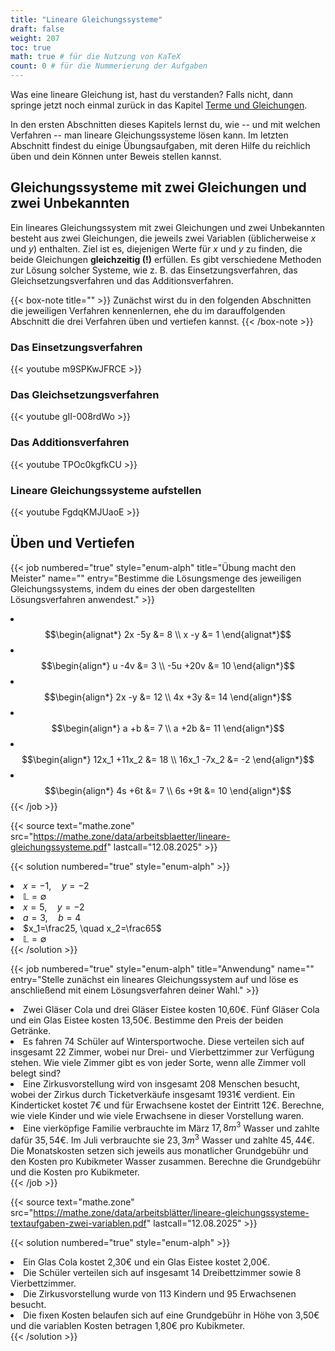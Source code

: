 ```yaml
---
title: "Lineare Gleichungssysteme"
draft: false
weight: 207
toc: true
math: true # für die Nutzung von KaTeX
count: 0 # für die Nummerierung der Aufgaben
---
```


Was eine lineare Gleichung ist, hast du verstanden? Falls nicht, dann springe jetzt noch einmal zurück in das Kapitel [Terme und Gleichungen](/hbf1/1-grundlagen-training/terme-und-gleichungen/).

In den ersten Abschnitten dieses Kapitels lernst du, wie -- und mit welchen Verfahren -- man lineare Gleichungssysteme lösen kann.
Im letzten Abschnitt findest du einige Übungsaufgaben, mit deren Hilfe du reichlich üben und dein Können unter Beweis stellen kannst.

## Gleichungssysteme mit zwei Gleichungen und zwei Unbekannten

Ein lineares Gleichungssystem mit zwei Gleichungen und zwei Unbekannten besteht aus zwei Gleichungen, die jeweils zwei Variablen (üblicherweise $x$ und $y$) enthalten. Ziel ist es, diejenigen Werte für $x$ und $y$ zu finden, die beide Gleichungen **gleichzeitig (!)** erfüllen. Es gibt verschiedene Methoden zur Lösung solcher Systeme, wie z. B. das Einsetzungsverfahren, das Gleichsetzungsverfahren und das Additionsverfahren.

{{< box-note title="" >}}
    Zunächst wirst du in den folgenden Abschnitten die jeweiligen Verfahren kennenlernen, ehe du im darauffolgenden Abschnitt die drei Verfahren üben und vertiefen kannst.
{{< /box-note >}}

### Das Einsetzungsverfahren

{{< youtube m9SPKwJFRCE >}}

### Das Gleichsetzungsverfahren

{{< youtube gII-008rdWo >}}

### Das Additionsverfahren

{{< youtube TPOc0kgfkCU >}}

### Lineare Gleichungssysteme aufstellen

{{< youtube FgdqKMJUaoE >}}

## Üben und Vertiefen

{{< job numbered="true" style="enum-alph" title="Übung macht den Meister" name="" entry="Bestimme die Lösungsmenge des jeweiligen Gleichungssystems, indem du eines der oben dargestellten Lösungsverfahren anwendest." >}}
    <li>$$\begin{alignat*} 2x -5y &= 8 \\ x -y &= 1 \end{alignat*}$$</li>
    <li>$$\begin{align*} u -4v &= 3 \\ -5u +20v &= 10 \end{align*}$$</li>
    <li>$$\begin{align*} 2x -y &= 12 \\ 4x +3y &= 14 \end{align*}$$</li>
    <li>$$\begin{align*} a +b &= 7 \\ a +2b &= 11 \end{align*}$$</li>
    <li>$$\begin{align*} 12x_1 +11x_2 &= 18 \\ 16x_1 -7x_2 &= -2 \end{align*}$$</li>
    <li>$$\begin{align*} 4s +6t &= 7 \\ 6s +9t &= 10 \end{align*}$$</li>
{{< /job >}}

{{< source text="mathe.zone" src="https://mathe.zone/data/arbeitsblaetter/lineare-gleichungssysteme.pdf" lastcall="12.08.2025" >}}

{{< solution numbered="true" style="enum-alph" >}}
    <li>$x=-1, \quad y=-2$</li>
    <li>$\mathbb{L}=\emptyset$</li>
    <li>$x=5, \quad y=-2$</li>
    <li>$a=3, \quad b=4$</li>
    <li>$x_1=\frac25, \quad x_2=\frac65$</li>
    <li>$\mathbb{L}=\emptyset$</li>
{{< /solution >}}

{{< job numbered="true" style="enum-alph" title="Anwendung" name="" entry="Stelle zunächst ein lineares Gleichungssystem auf und löse es anschließend mit einem Lösungsverfahren deiner Wahl." >}}
    <li>Zwei Gläser Cola und drei Gläser Eistee kosten 10,60€. Fünf Gläser Cola und ein Glas Eistee kosten 13,50€. Bestimme den Preis der beiden Getränke.</li>
    <li>Es fahren 74 Schüler auf Wintersportwoche. Diese verteilen sich auf insgesamt 22 Zimmer, wobei nur Drei- und Vierbettzimmer zur Verfügung stehen. Wie viele Zimmer gibt es von jeder Sorte, wenn alle Zimmer voll belegt sind?</li>
    <li>Eine Zirkusvorstellung wird von insgesamt 208 Menschen besucht, wobei der Zirkus durch Ticketverkäufe insgesamt 1931€ verdient. Ein Kinderticket kostet 7€ und für Erwachsene kostet der Eintritt 12€. Berechne, wie viele Kinder und wie viele Erwachsene in dieser Vorstellung waren.</li>
    <li>Eine vierköpfige Familie verbrauchte im März $17,8m^3$ Wasser und zahlte dafür $35,54€$. Im Juli verbrauchte sie $23,3m^3$ Wasser und zahlte $45,44€$. Die Monatskosten setzen sich jeweils aus monatlicher Grundgebühr und den Kosten pro Kubikmeter Wasser zusammen. Berechne die Grundgebühr und die Kosten pro Kubikmeter.</li>
{{< /job >}}

{{< source text="mathe.zone" src="https://mathe.zone/data/arbeitsblätter/lineare-gleichungssysteme-textaufgaben-zwei-variablen.pdf" lastcall="12.08.2025" >}}

{{< solution numbered="true" style="enum-alph" >}}
    <li>Ein Glas Cola kostet 2,30€ und ein Glas Eistee kostet 2,00€.</li>
    <li>Die Schüler verteilen sich auf insgesamt 14 Dreibettzimmer sowie 8 Vierbettzimmer.</li>
    <li>Die Zirkusvorstellung wurde von 113 Kindern und 95 Erwachsenen besucht.</li>
    <li>Die fixen Kosten belaufen sich auf eine Grundgebühr in Höhe von 3,50€ und die variablen Kosten betragen 1,80€ pro Kubikmeter.</li>
{{< /solution >}}
